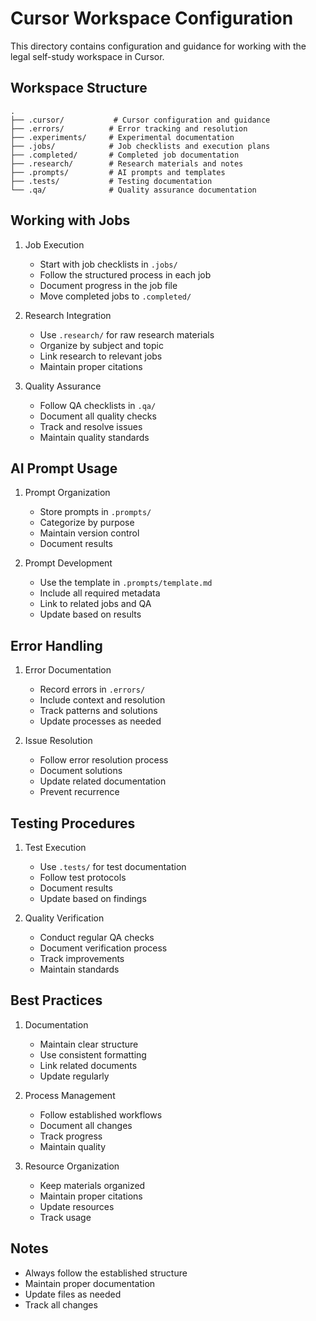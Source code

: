# Cursor Workspace Configuration

This directory contains configuration and guidance for working with the legal self-study workspace in Cursor.

## Workspace Structure

```
.
├── .cursor/           # Cursor configuration and guidance
├── .errors/          # Error tracking and resolution
├── .experiments/     # Experimental documentation
├── .jobs/            # Job checklists and execution plans
├── .completed/       # Completed job documentation
├── .research/        # Research materials and notes
├── .prompts/         # AI prompts and templates
├── .tests/           # Testing documentation
└── .qa/              # Quality assurance documentation
```

## Working with Jobs

1. Job Execution
   - Start with job checklists in `.jobs/`
   - Follow the structured process in each job
   - Document progress in the job file
   - Move completed jobs to `.completed/`

2. Research Integration
   - Use `.research/` for raw research materials
   - Organize by subject and topic
   - Link research to relevant jobs
   - Maintain proper citations

3. Quality Assurance
   - Follow QA checklists in `.qa/`
   - Document all quality checks
   - Track and resolve issues
   - Maintain quality standards

## AI Prompt Usage

1. Prompt Organization
   - Store prompts in `.prompts/`
   - Categorize by purpose
   - Maintain version control
   - Document results

2. Prompt Development
   - Use the template in `.prompts/template.md`
   - Include all required metadata
   - Link to related jobs and QA
   - Update based on results

## Error Handling

1. Error Documentation
   - Record errors in `.errors/`
   - Include context and resolution
   - Track patterns and solutions
   - Update processes as needed

2. Issue Resolution
   - Follow error resolution process
   - Document solutions
   - Update related documentation
   - Prevent recurrence

## Testing Procedures

1. Test Execution
   - Use `.tests/` for test documentation
   - Follow test protocols
   - Document results
   - Update based on findings

2. Quality Verification
   - Conduct regular QA checks
   - Document verification process
   - Track improvements
   - Maintain standards

## Best Practices

1. Documentation
   - Maintain clear structure
   - Use consistent formatting
   - Link related documents
   - Update regularly

2. Process Management
   - Follow established workflows
   - Document all changes
   - Track progress
   - Maintain quality

3. Resource Organization
   - Keep materials organized
   - Maintain proper citations
   - Update resources
   - Track usage

## Notes
- Always follow the established structure
- Maintain proper documentation
- Update files as needed
- Track all changes 